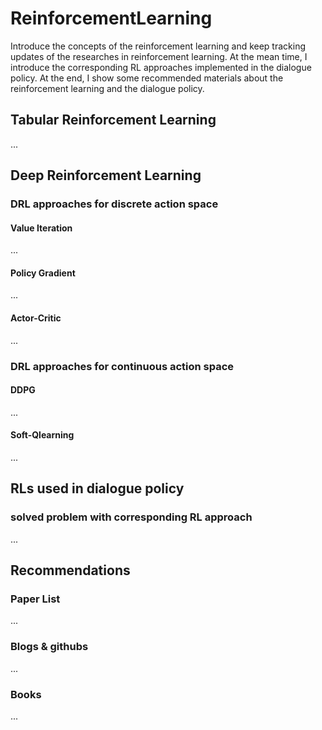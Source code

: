 # ReinforcementLearning
Introduce the concepts of the reinforcement learning and keep tracking updates of the researches in reinforcement learning. At the mean time, I introduce the corresponding RL approaches implemented in the dialogue policy. At the end, I show some recommended materials about the reinforcement learning and the dialogue policy.

## Tabular Reinforcement Learning
...

## Deep Reinforcement Learning
### DRL approaches for discrete action space
#### Value Iteration
...
#### Policy Gradient
...
#### Actor-Critic
...

### DRL approaches for continuous action space
#### DDPG
...
#### Soft-Qlearning
...

## RLs used in dialogue policy
### solved problem with corresponding RL approach
...

## Recommendations
### Paper List
...

### Blogs & githubs
...

### Books
...
